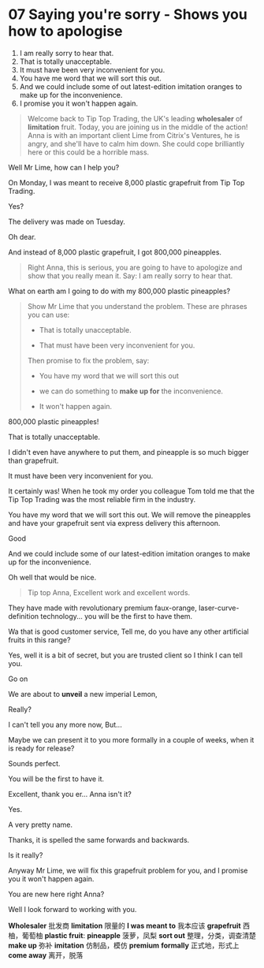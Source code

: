 # 07 Saying you're sorry - Shows you how to apologise

1. I am really sorry to hear that.
2. That is totally unacceptable. 
3. It must have been very inconvenient for you.
4. You have me word that we will sort this out.
5. And we could include some of out latest-edition imitation oranges to make up for the inconvenience.
6. I promise you it won't happen again.

> Welcome back to Tip Top Trading, the UK's leading **wholesaler** of **limitation** fruit. Today, you are joining us in the middle of the action!
> Anna is with an important client Lime from Citrix's Ventures, he is angry, and she'll have to calm him down. She could cope brilliantly here or this could be a horrible mass.

Well Mr Lime, how can I help you?

On Monday, I was meant to receive 8,000 plastic grapefruit from Tip Top Trading.

Yes?

The delivery was made on Tuesday.

Oh dear.

And instead of 8,000 plastic grapefruit, I got 800,000 pineapples.

> Right Anna, this is serious, you are going to have to apologize and show that you really mean it. Say: I am really sorry to hear that.

What on earth am I going to do with my 800,000 plastic pineapples?

> Show Mr Lime that you understand the problem. These are phrases you can use: 
> 
> * That is totally unacceptable.
> 
> * That must have been very inconvenient for you. 
> 
> Then promise to fix the problem, say: 
> 
> * You have my word that we will sort this out
> 
> * we can do something to **make up for** the inconvenience. 
> 
> * It won't happen again.

800,000 plastic pineapples!

That is totally unacceptable.

I didn't even have anywhere to put them, and pineapple is so much bigger than grapefruit.

It must have been very inconvenient for you.

It certainly was! When he took my order you colleague Tom told me that the Tip Top Trading was the most reliable firm in the industry.

You have my word that we will sort this out. We will remove the pineapples and have your grapefruit sent via express delivery this afternoon. 

Good

And we could include some of our latest-edition imitation oranges to make up for the inconvenience.

Oh well that would be nice.

> Tip top Anna, Excellent work and excellent words.

They have made with revolutionary premium faux-orange, laser-curve-definition technology... you will be the first to have them.

Wa that is good customer service, Tell me, do you have any other artificial fruits in this range?

Yes, well it is a bit of secret, but you are trusted client so I think I can tell you.

Go on

We are about to **unveil** a new imperial Lemon,

Really?

I can't tell you any more now, But...

Maybe we can present it to you more formally in a couple of weeks, when it is ready for release?

Sounds perfect.

You will be the first to have it.

Excellent, thank you er... Anna isn't it?

Yes.

A very pretty name.

Thanks, it is spelled the same forwards and backwards.

Is it really?

Anyway Mr Lime, we will fix this grapefruit problem for you, and I promise you it won't happen again.

You are new here right Anna?

Well I look forward to working with you.

**Wholesaler** 批发商
**limitation** 限量的
**I was meant to** 我本应该
**grapefruit** 西柚，葡萄柚
**plastic fruit**: 
**pineapple** 菠萝，凤梨
**sort out** 整理，分类，调查清楚
**make up** 弥补
**imitation** 仿制品，模仿
**premium** 
**formally** 正式地，形式上
**come away** 离开，脱落